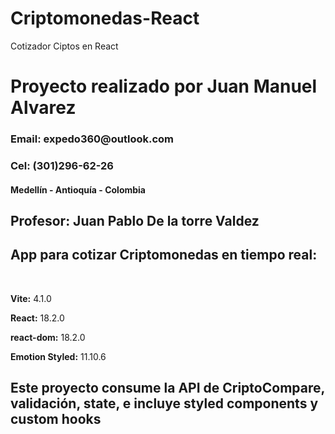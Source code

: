 # Criptomonedas-React
Cotizador Ciptos en React

<h1>Proyecto realizado por Juan Manuel Alvarez </h1>
<h3>Email: expedo360@outlook.com</h3>
<h3>Cel: (301)296-62-26</h3>
<h4>Medellín - Antioquía - Colombia</h4>
<h2>Profesor: Juan Pablo De la torre Valdez</h2>

<h2>App para cotizar Criptomonedas en tiempo real:</h2>
</br>
<p><strong>Vite:</strong> 4.1.0</p>
<p><strong>React:</strong> 18.2.0</p>
<p><strong>react-dom:</strong> 18.2.0</p>
<p><strong>Emotion Styled:</strong> 11.10.6</p>

<h2>Este proyecto consume la API de CriptoCompare, validación, state, e incluye styled components y custom hooks</h2>


